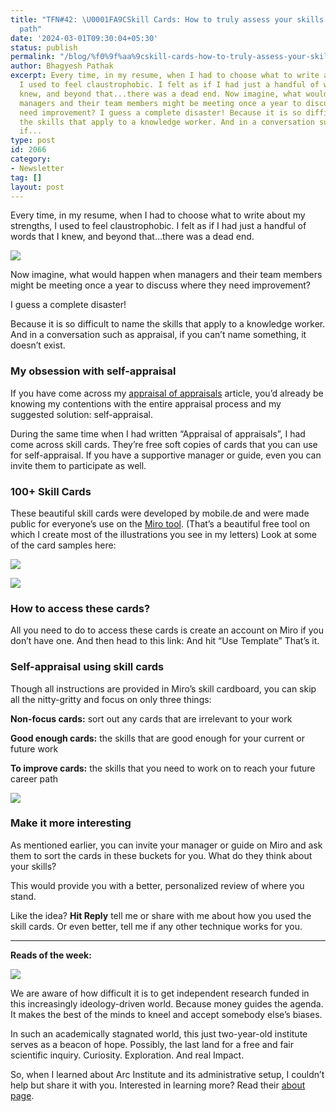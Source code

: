 ```yaml
---
title: "TFN#42: \U0001FA9CSkill Cards: How to truly assess your skills and plan career
  path"
date: '2024-03-01T09:30:04+05:30'
status: publish
permalink: "/blog/%f0%9f%aa%9cskill-cards-how-to-truly-assess-your-skills-and-plan-career-path"
author: Bhagyesh Pathak
excerpt: Every time, in my resume, when I had to choose what to write about my strengths,
  I used to feel claustrophobic. I felt as if I had just a handful of words that I
  knew, and beyond that...there was a dead end. Now imagine, what would happen when
  managers and their team members might be meeting once a year to discuss where they
  need improvement? I guess a complete disaster! Because it is so difficult to name
  the skills that apply to a knowledge worker. And in a conversation such as appraisal,
  if...
type: post
id: 2066
category:
- Newsletter
tag: []
layout: post
---
```


Every time, in my resume, when I had to choose what to write about my strengths, I used to feel claustrophobic. I felt as if I had just a handful of words that I knew, and beyond that…there was a dead end.

![](https://embed.filekitcdn.com/e/tkwVjiL2WnM6sb9P2ZThes/8B297vgNoXBa88GRcy6KEZ)

Now imagine, what would happen when managers and their team members might be meeting once a year to discuss where they need improvement?

I guess a complete disaster!

Because it is so difficult to name the skills that apply to a knowledge worker. And in a conversation such as appraisal, if you can’t name something, it doesn’t exist.

### My obsession with self-appraisal

If you have come across my [appraisal of appraisals](bhagyeshpathak.com/blog/appraisal-of-appraisals) article, you’d already be knowing my contentions with the entire appraisal process and my suggested solution: self-appraisal.

During the same time when I had written “Appraisal of appraisals”, I had come across skill cards. They’re free soft copies of cards that you can use for self-appraisal. If you have a supportive manager or guide, even you can invite them to participate as well.

### 100+ Skill Cards

These beautiful skill cards were developed by mobile.de and were made public for everyone’s use on the [Miro tool](https://miro.com/). (That’s a beautiful free tool on which I create most of the illustrations you see in my letters) Look at some of the card samples here:

![](https://embed.filekitcdn.com/e/tkwVjiL2WnM6sb9P2ZThes/qgbSuZjDenB2iJXsSKsCPF)

![](https://embed.filekitcdn.com/e/tkwVjiL2WnM6sb9P2ZThes/pNpd8UKtfCjp3cPjQgUFvB)

### How to access these cards?

All you need to do to access these cards is create an account on Miro if you don’t have one. And then head to this link:  And hit “Use Template” That’s it.

### Self-appraisal using skill cards

Though all instructions are provided in Miro’s skill cardboard, you can skip all the nitty-gritty and focus on only three things:

**Non-focus cards:** sort out any cards that are irrelevant to your work

**Good enough cards:** the skills that are good enough for your current or future work

**To improve cards:** the skills that you need to work on to reach your future career path

![](https://embed.filekitcdn.com/e/tkwVjiL2WnM6sb9P2ZThes/v2nnqvMMyBE4SJ5pyRTsJG)

### Make it more interesting

As mentioned earlier, you can invite your manager or guide on Miro and ask them to sort the cards in these buckets for you. What do they think about your skills?

This would provide you with a better, personalized review of where you stand.

Like the idea? **Hit Reply** tell me or share with me about how you used the skill cards. Or even better, tell me if any other technique works for you.

---

**Reads of the week:**

[![](https://embed.filekitcdn.com/e/tkwVjiL2WnM6sb9P2ZThes/2Hu9hRoTcUZ4kBioY2kMhg)](https://arcinstitute.org/)

We are aware of how difficult it is to get independent research funded in this increasingly ideology-driven world. Because money guides the agenda. It makes the best of the minds to kneel and accept somebody else’s biases.

In such an academically stagnated world, this just two-year-old institute serves as a beacon of hope. Possibly, the last land for a free and fair scientific inquiry. Curiosity. Exploration. And real Impact.

So, when I learned about Arc Institute and its administrative setup, I couldn’t help but share it with you. Interested in learning more? Read their [about page](https://arcinstitute.org/about).